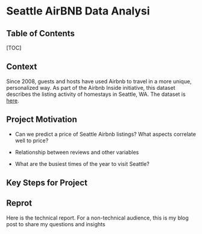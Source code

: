 # Seattle AirBNB Data Analysi

## Table of Contents



[TOC]


## Context
Since 2008, guests and hosts have used Airbnb to travel in a more unique, personalized way. As part of the Airbnb Inside initiative, this dataset describes the listing activity of homestays in Seattle, WA. The dataset is [here](https://www.kaggle.com/airbnb/seattle/data).



## Project Motivation

* Can we predict a price of Seattle Airbnb listings? What aspects correlate well to price?

* Relationship between reviews and other variables

* What are the busiest times of the year to visit Seattle?



## Key Steps for Project




## Reprot
Here is the technical report. For  a non-technical audience, this is my blog post to share my questions and insights
